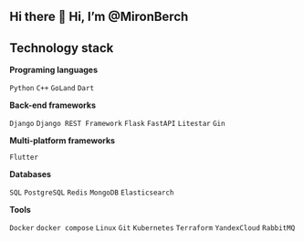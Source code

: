 ## Hi there 👋 Hi, I’m @MironBerch

## Technology stack

**Programing languages**

`Python` `C++` `GoLand` `Dart`

**Back-end frameworks**

`Django` `Django REST Framework` `Flask` `FastAPI` `Litestar` `Gin`

**Multi-platform frameworks**

`Flutter`

**Databases**

`SQL` `PostgreSQL` `Redis` `MongoDB` `Elasticsearch`

**Tools**

`Docker` `docker compose` `Linux` `Git` `Kubernetes` `Terraform` `YandexCloud` `RabbitMQ`
